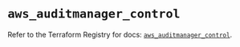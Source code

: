 # `aws_auditmanager_control`

Refer to the Terraform Registry for docs: [`aws_auditmanager_control`](https://registry.terraform.io/providers/hashicorp/aws/4.54.0/docs/resources/auditmanager_control).
